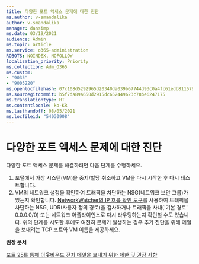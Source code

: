 ```yaml
---
title: 다양한 포트 액세스 문제에 대한 진단
ms.author: v-smandalika
author: v-smandalika
manager: dansimp
ms.date: 03/19/2021
audience: Admin
ms.topic: article
ms.service: o365-administration
ROBOTS: NOINDEX, NOFOLLOW
localization_priority: Priority
ms.collection: Adm_O365
ms.custom:
- "9035"
- "9005220"
ms.openlocfilehash: 07c108d5292965d20340da039b67744d93c0a4fc61edb8115796671f2f7f1552
ms.sourcegitcommit: b5f7da89a650d2915dc652449623c78be6247175
ms.translationtype: HT
ms.contentlocale: ko-KR
ms.lasthandoff: 08/05/2021
ms.locfileid: "54030908"
---
```

# <a name="diagnostics-for-different-ports-access-issues"></a>다양한 포트 액세스 문제에 대한 진단

다양한 포트 액세스 문제를 해결하려면 다음 단계를 수행하세요.

1. 포털에서 가상 시스템(VM)을 중지/할당 취소하고 VM을 다시 시작한 후 다시 테스트합니다. 
2. VM의 네트워크 설정을 확인하여 트래픽을 차단하는 NSG(네트워크 보안 그룹)가 있는지 확인합니다. [NetworkWatcher의 IP 흐름 확인 도구](https://docs.microsoft.com/azure/network-watcher/network-watcher-ip-flow-verify-overview?WT.mc_id=Portal-Microsoft_Azure_Support)를 사용하여 트래픽을 차단하는 NSG, UDR(사용자 정의 경로)을 검사하거나 트래픽을 사내('기본 경로' 0.0.0.0/0) 또는 네트워크 어플라이언스로 다시 라우팅하는지 확인할 수도 있습니다.
위의 단계를 시도한 후에도 여전히 문제가 발생하는 경우 추가 진단을 위해 메일을 보내려는 TCP 포트와 VM 이름을 제공하세요.

**권장 문서**

[포트 25를 통해 아웃바운드 전자 메일을 보내기 위한 제한 및 권장 사항](https://docs.microsoft.com/azure/virtual-network/troubleshoot-outbound-smtp-connectivity)